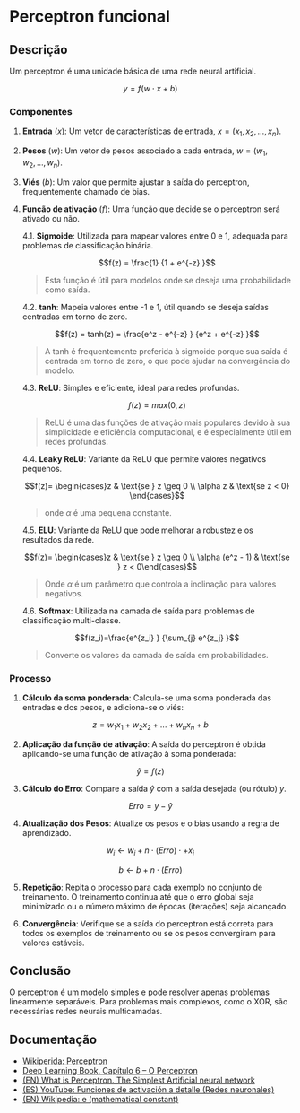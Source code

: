 # Perceptron funcional

## Descrição

Um perceptron é uma unidade básica de uma rede neural artificial.

$$y=f(w \cdot x + b)$$

### Componentes

1. **Entrada** ($x$): Um vetor de características de entrada, $x=(x_1,x_2,…,x_n)$.
2. **Pesos** ($w$): Um vetor de pesos associado a cada entrada, $w=(w_1,w_2,…,w_n)$.
3. **Viés** ($b$): Um valor que permite ajustar a saída do perceptron, frequentemente chamado de bias.
4. **Função de ativação** ($f$): Uma função que decide se o perceptron será ativado ou não.

    4.1. **Sigmoide**: Utilizada para mapear valores entre 0 e 1, adequada para problemas de classificação binária.

    $$f(z) = \frac{1} {1 + e^{-z} }$$

    > Esta função é útil para modelos onde se deseja uma probabilidade como saída.

    4.2. **tanh**: Mapeia valores entre -1 e 1, útil quando se deseja saídas centradas em torno de zero.

    $$f(z) = tanh(z) = \frac{e^z - e^{-z} } {e^z + e^{-z} }$$

    > A tanh é frequentemente preferida à sigmoide porque sua saída é centrada em torno de zero, o que pode ajudar na convergência do modelo.

    4.3. **ReLU**: Simples e eficiente, ideal para redes profundas.

    $$f(z)=max(0,z)$$

    > ReLU é uma das funções de ativação mais populares devido à sua simplicidade e eficiência computacional, e é especialmente útil em redes profundas.

    4.4. **Leaky ReLU**: Variante da ReLU que permite valores negativos pequenos.

    $$f(z)= \begin{cases}z & \text{se } z \geq 0 \\ \alpha z & \text{se z < 0} \end{cases}$$

    > onde $\alpha$ é uma pequena constante.

    4.5. **ELU**: Variante da ReLU que pode melhorar a robustez e os resultados da rede.

    $$f(z)= \begin{cases}z & \text{se } z \geq 0 \\ \alpha (e^z - 1) & \text{se } z < 0\end{cases}$$

    > Onde $\alpha$ é um parâmetro que controla a inclinação para valores negativos.

    4.6. **Softmax**: Utilizada na camada de saída para problemas de classificação multi-classe.

    $$f(z_i)=\frac{e^{z_i} } {\sum_{j} e^{z_j} }$$

    > Converte os valores da camada de saída em probabilidades.


### Processo

1. **Cálculo da soma ponderada**: Calcula-se uma soma ponderada das entradas e dos pesos, e adiciona-se o viés:

$$z=w_1 x_1 + w_2 x_2 + ... + w_n x_n + b$$

2. **Aplicação da função de ativação**: A saída do perceptron é obtida aplicando-se uma função de ativação à soma ponderada:

$$\hat{y}=f(z)$$

3. **Cálculo do Erro**: Compare a saída $\hat{y}$​ com a saída desejada (ou rótulo) $y$.

$$Erro=y - \hat{y}$$

4. **Atualização dos Pesos**: Atualize os pesos e o bias usando a regra de aprendizado.

$$w_i \gets w_i + n \cdot (Erro) \cdot + x_i$$

$$b \gets b + n \cdot (Erro)$$

5. **Repetição**: Repita o processo para cada exemplo no conjunto de treinamento. O treinamento continua até que o erro global seja minimizado ou o número máximo de épocas (iterações) seja alcançado.

6. **Convergência**: Verifique se a saída do perceptron está correta para todos os exemplos de treinamento ou se os pesos convergiram para valores estáveis.

## Conclusão

O perceptron é um modelo simples e pode resolver apenas problemas linearmente separáveis. Para problemas mais complexos, como o XOR, são necessárias redes neurais multicamadas.

## Documentação

* [Wikiperida: Perceptron](https://pt.wikipedia.org/wiki/Perceptron)
* [Deep Learning Book. Capítulo 6 – O Perceptron](https://www.deeplearningbook.com.br/o-perceptron-parte-1/)
* [(EN) What is Perceptron. The Simplest Artificial neural network](https://www.geeksforgeeks.org/what-is-perceptron-the-simplest-artificial-neural-network/)
* [(ES) YouTube: Funciones de activación a detalle (Redes neuronales)](https://www.youtube.com/watch?v=_0wdproot34)
* [(EN) Wikipedia: e (mathematical constant)](https://en.wikipedia.org/wiki/E_(mathematical_constant))
